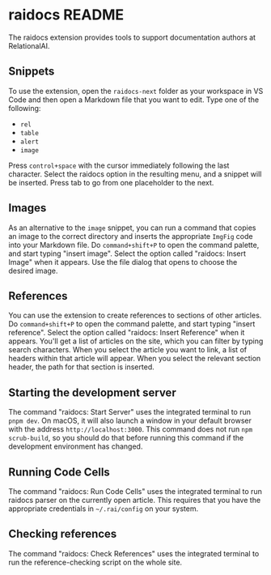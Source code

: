 # raidocs README

The raidocs extension provides tools to support documentation authors at RelationalAI.

## Snippets

To use the extension, open the `raidocs-next` folder as your workspace in VS Code and then open a Markdown file that you want to edit. Type one of the following:

- `rel`
- `table`
- `alert`
- `image`

Press `control+space` with the cursor immediately following the last character. Select the raidocs option in the resulting menu, and a snippet will be inserted. Press tab to go from one placeholder to the next.

## Images

As an alternative to the `image` snippet, you can run a command that copies an image to the correct directory and inserts the appropriate `ImgFig` code into your Markdown file.  Do `command+shift+P` to open the command palette, and start typing "insert image". Select the option called "raidocs: Insert Image" when it appears. Use the file dialog that opens to choose the desired image.

## References

You can use the extension to create references to sections of other articles. Do `command+shift+P` to open the command palette, and start typing "insert reference". Select the option called "raidocs: Insert Reference" when it appears. You'll get a list of articles on the site, which you can filter by typing search characters. When you select the article you want to link, a list of headers within that article will appear. When you select the relevant section header, the path for that section is inserted.

## Starting the development server

The command "raidocs: Start Server" uses the integrated terminal to run `pnpm dev`. On macOS, it will also launch a window in your default browser with the address `http://localhost:3000`. This command does not run `npm scrub-build`, so you should do that before running this command if the development environment has changed.

## Running Code Cells

The command "raidocs: Run Code Cells" uses the integrated terminal to run raidocs parser on the currently open article. This requires that you have the appropriate credentials in `~/.rai/config` on your system.

## Checking references

The command "raidocs: Check References" uses the integrated terminal to run the reference-checking script on the whole site.
